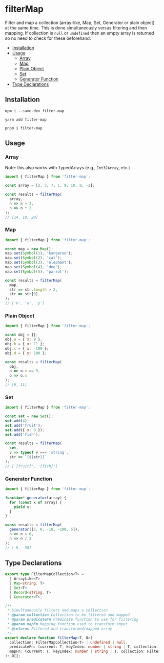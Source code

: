 # filterMap

Filter and map a collection (array-like, Map, Set, Generator or plain object) at the same time.
This is done simultaneously versus filtering and then mapping.
If collection is `null` or `undefined` then an empty array is returned so no need to check for these beforehand.

- [Installation](#installation)
- [Usage](#usage)
  - [Array](#array)
  - [Map](#map)
  - [Plain Object](#plain-object)
  - [Set](#set)
  - [Generator Function](#generator-function)
- [Type Declarations](#type-declarations)

## Installation

```
npm i --save-dev filter-map

yarn add filter-map

pnpm i filter-map
```

## Usage

### Array

Note: this also works with TypedArrays (e.g., `Int32Array`, etc.)

```javascript
import { filterMap } from 'filter-map';

const array = [2, 3, 7, 1, 9, 10, 0, -2];

const results = filterMap(
  array,
  n => n > 3,
  n => n * 2
);
// [14, 18, 20]
```

### Map

```javascript
import { filterMap } from 'filter-map';

const map = new Map();
map.set(Symbol(1), 'kangaroo');
map.set(Symbol(2), 'cat');
map.set(Symbol(3), 'elephant');
map.set(Symbol(4), 'dog');
map.set(Symbol(5), 'parrot');

const results = filterMap(
  map,
  str => str.length > 2,
  str => str[0]
);
// ['k', 'e', 'p']
```

### Plain Object

```javascript
import { filterMap } from 'filter-map';

const obj = {};
obj.a = { x: 9 };
obj.b = { x: 11 };
obj.c = { x: -100 };
obj.d = { y: 100 };

const results = filterMap(
  obj,
  o => o.x >= 9,
  o => o.x
);
// [9, 11]
```

### Set

```javascript
import { filterMap } from 'filter-map';

const set = new Set();
set.add(4);
set.add('fruit');
set.add({ x: 3 });
set.add('fish');

const results = filterMap(
  set,
  v => typeof v === 'string',
  str => `[${str}]`
);
// ['[fruit]', '[fish]']
```

### Generator Function

```javascript
import { filterMap } from 'filter-map';

function* generator(array) {
  for (const x of array) {
    yield x;
  }
}

const results = filterMap(
  generator([3, 0, -18, -100, 5]),
  n => n < 0,
  n => n / 2
);
// [-9, -50]
```

## Type Declarations

```typescript
export type FilterMapCollection<T> =
  | ArrayLike<T>
  | Map<string, T>
  | Set<T>
  | Record<string, T>
  | Generator<T>;

/**
 * Simultaneously filters and maps a collection
 * @param collection Collection to be filtered and mapped
 * @param predicateFn Predicate function to use for filtering
 * @param mapFn Mapping function used to transform input
 * @returns Filtered and transformed/mapped array
 */
export declare function filterMap<T, O>(
  collection: FilterMapCollection<T> | undefined | null,
  predicateFn: (current: T, keyIndex: number | string | T, collection: FilterMapCollection<T> ) => boolean,
  mapFn: (current: T, keyIndex: number | string | T, collection: FilterMapCollection<T>) => O
): O[];
```
